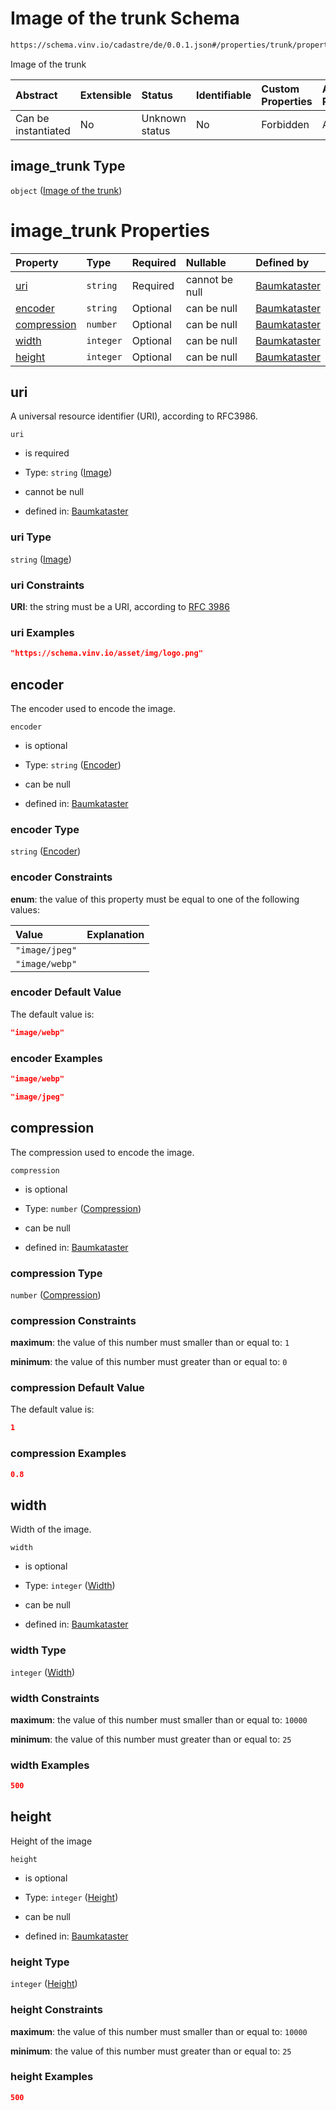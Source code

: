 # Image of the trunk Schema

```txt
https://schema.vinv.io/cadastre/de/0.0.1.json#/properties/trunk/properties/image_trunk
```

Image of the trunk

| Abstract            | Extensible | Status         | Identifiable | Custom Properties | Additional Properties | Access Restrictions | Defined In                                                                                                                 |
| :------------------ | :--------- | :------------- | :----------- | :---------------- | :-------------------- | :------------------ | :------------------------------------------------------------------------------------------------------------------------- |
| Can be instantiated | No         | Unknown status | No           | Forbidden         | Allowed               | none                | [dereferenced.doc.json\*](../../../../../../vinv-schemas/vinv-tree/out/0.0.1/dereferenced.doc.json "open original schema") |

## image\_trunk Type

`object` ([Image of the trunk](dereferenced-properties-trunk-properties-image-of-the-trunk.md))

# image\_trunk Properties

| Property                    | Type      | Required | Nullable       | Defined by                                                                                                                                                                                                            |
| :-------------------------- | :-------- | :------- | :------------- | :-------------------------------------------------------------------------------------------------------------------------------------------------------------------------------------------------------------------- |
| [uri](#uri)                 | `string`  | Required | cannot be null | [Baumkataster](dereferenced-properties-trunk-properties-image-of-the-trunk-properties-image.md "https://schema.vinv.io/cadastre/de/0.0.1.json#/properties/trunk/properties/image_trunk/properties/uri")               |
| [encoder](#encoder)         | `string`  | Optional | can be null    | [Baumkataster](dereferenced-properties-trunk-properties-image-of-the-trunk-properties-encoder.md "https://schema.vinv.io/cadastre/de/0.0.1.json#/properties/trunk/properties/image_trunk/properties/encoder")         |
| [compression](#compression) | `number`  | Optional | can be null    | [Baumkataster](dereferenced-properties-trunk-properties-image-of-the-trunk-properties-compression.md "https://schema.vinv.io/cadastre/de/0.0.1.json#/properties/trunk/properties/image_trunk/properties/compression") |
| [width](#width)             | `integer` | Optional | can be null    | [Baumkataster](dereferenced-properties-trunk-properties-image-of-the-trunk-properties-width.md "https://schema.vinv.io/cadastre/de/0.0.1.json#/properties/trunk/properties/image_trunk/properties/width")             |
| [height](#height)           | `integer` | Optional | can be null    | [Baumkataster](dereferenced-properties-trunk-properties-image-of-the-trunk-properties-height.md "https://schema.vinv.io/cadastre/de/0.0.1.json#/properties/trunk/properties/image_trunk/properties/height")           |

## uri

A universal resource identifier (URI), according to RFC3986.

`uri`

*   is required

*   Type: `string` ([Image](dereferenced-properties-trunk-properties-image-of-the-trunk-properties-image.md))

*   cannot be null

*   defined in: [Baumkataster](dereferenced-properties-trunk-properties-image-of-the-trunk-properties-image.md "https://schema.vinv.io/cadastre/de/0.0.1.json#/properties/trunk/properties/image_trunk/properties/uri")

### uri Type

`string` ([Image](dereferenced-properties-trunk-properties-image-of-the-trunk-properties-image.md))

### uri Constraints

**URI**: the string must be a URI, according to [RFC 3986](https://tools.ietf.org/html/rfc3986 "check the specification")

### uri Examples

```json
"https://schema.vinv.io/asset/img/logo.png"
```

## encoder

The encoder used to encode the image.

`encoder`

*   is optional

*   Type: `string` ([Encoder](dereferenced-properties-trunk-properties-image-of-the-trunk-properties-encoder.md))

*   can be null

*   defined in: [Baumkataster](dereferenced-properties-trunk-properties-image-of-the-trunk-properties-encoder.md "https://schema.vinv.io/cadastre/de/0.0.1.json#/properties/trunk/properties/image_trunk/properties/encoder")

### encoder Type

`string` ([Encoder](dereferenced-properties-trunk-properties-image-of-the-trunk-properties-encoder.md))

### encoder Constraints

**enum**: the value of this property must be equal to one of the following values:

| Value          | Explanation |
| :------------- | :---------- |
| `"image/jpeg"` |             |
| `"image/webp"` |             |

### encoder Default Value

The default value is:

```json
"image/webp"
```

### encoder Examples

```json
"image/webp"
```

```json
"image/jpeg"
```

## compression

The compression used to encode the image.

`compression`

*   is optional

*   Type: `number` ([Compression](dereferenced-properties-trunk-properties-image-of-the-trunk-properties-compression.md))

*   can be null

*   defined in: [Baumkataster](dereferenced-properties-trunk-properties-image-of-the-trunk-properties-compression.md "https://schema.vinv.io/cadastre/de/0.0.1.json#/properties/trunk/properties/image_trunk/properties/compression")

### compression Type

`number` ([Compression](dereferenced-properties-trunk-properties-image-of-the-trunk-properties-compression.md))

### compression Constraints

**maximum**: the value of this number must smaller than or equal to: `1`

**minimum**: the value of this number must greater than or equal to: `0`

### compression Default Value

The default value is:

```json
1
```

### compression Examples

```json
0.8
```

## width

Width of the image.

`width`

*   is optional

*   Type: `integer` ([Width](dereferenced-properties-trunk-properties-image-of-the-trunk-properties-width.md))

*   can be null

*   defined in: [Baumkataster](dereferenced-properties-trunk-properties-image-of-the-trunk-properties-width.md "https://schema.vinv.io/cadastre/de/0.0.1.json#/properties/trunk/properties/image_trunk/properties/width")

### width Type

`integer` ([Width](dereferenced-properties-trunk-properties-image-of-the-trunk-properties-width.md))

### width Constraints

**maximum**: the value of this number must smaller than or equal to: `10000`

**minimum**: the value of this number must greater than or equal to: `25`

### width Examples

```json
500
```

## height

Height of the image

`height`

*   is optional

*   Type: `integer` ([Height](dereferenced-properties-trunk-properties-image-of-the-trunk-properties-height.md))

*   can be null

*   defined in: [Baumkataster](dereferenced-properties-trunk-properties-image-of-the-trunk-properties-height.md "https://schema.vinv.io/cadastre/de/0.0.1.json#/properties/trunk/properties/image_trunk/properties/height")

### height Type

`integer` ([Height](dereferenced-properties-trunk-properties-image-of-the-trunk-properties-height.md))

### height Constraints

**maximum**: the value of this number must smaller than or equal to: `10000`

**minimum**: the value of this number must greater than or equal to: `25`

### height Examples

```json
500
```
